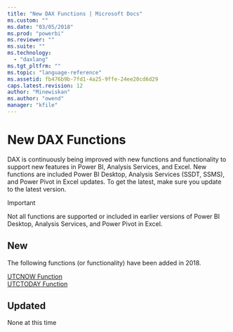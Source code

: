```yaml
---
title: "New DAX Functions | Microsoft Docs"
ms.custom: ""
ms.date: "03/05/2018"
ms.prod: "powerbi"
ms.reviewer: ""
ms.suite: ""
ms.technology: 
  - "daxlang"
ms.tgt_pltfrm: ""
ms.topic: "language-reference"
ms.assetid: fb476b9b-7fd1-4a25-9ffe-24ee20cd6d29
caps.latest.revision: 12
author: "Minewiskan"
ms.author: "owend"
manager: "kfile"
---
```

# New DAX Functions
DAX is continuously being improved with new functions and functionality to support new features in Power BI, Analysis Services, and Excel. New functions are included Power BI Desktop, Analysis Services (SSDT, SSMS), and Power Pivot in Excel updates. To get the latest, make sure you update to the latest version.  

> [!IMPORTANT]
> Not all functions are supported or included in earlier versions of Power BI Desktop, Analysis Services, and Power Pivot in Excel.  

  
 ## New 
 The following functions (or functionality) have been added in 2018. 
 
[UTCNOW Function](utcnow-function-dax.md)   
[UTCTODAY Function](utctoday-function-dax.md)
  
 
 ## Updated

None at this time
 

  
  
  
  
